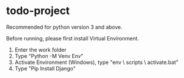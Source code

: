 # todo-project

Recommended for python version 3 and above.

Before running, please first install Virtual Environment.
1. Enter the work folder
2. Type "Python -M Venv Env"
3. Activate Environment (Windows), type "env \ scripts \ activate.bat"
4. Type "Pip Install Django"
